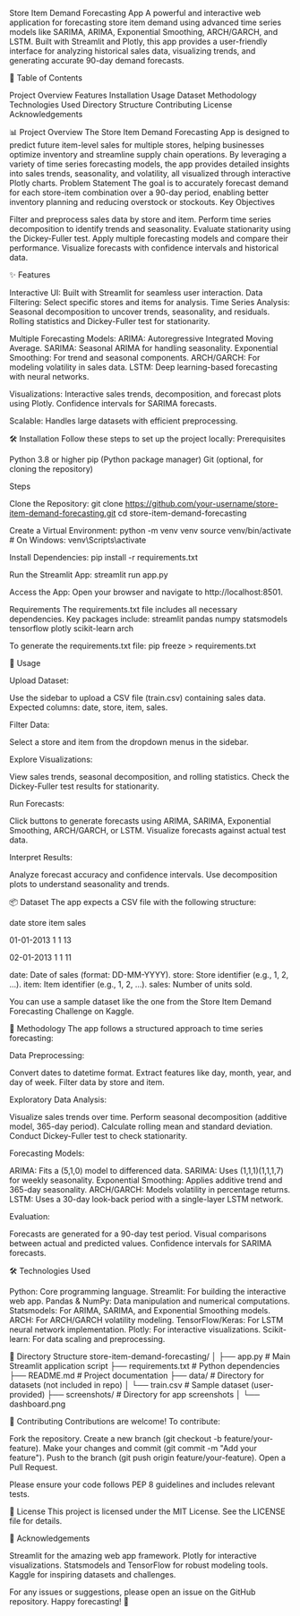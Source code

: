 Store Item Demand Forecasting App
A powerful and interactive web application for forecasting store item demand using advanced time series models like SARIMA, ARIMA, Exponential Smoothing, ARCH/GARCH, and LSTM. Built with Streamlit and Plotly, this app provides a user-friendly interface for analyzing historical sales data, visualizing trends, and generating accurate 90-day demand forecasts.

📑 Table of Contents

Project Overview
Features
Installation
Usage
Dataset
Methodology
Technologies Used
Directory Structure
Contributing
License
Acknowledgements


📊 Project Overview
The Store Item Demand Forecasting App is designed to predict future item-level sales for multiple stores, helping businesses optimize inventory and streamline supply chain operations. By leveraging a variety of time series forecasting models, the app provides detailed insights into sales trends, seasonality, and volatility, all visualized through interactive Plotly charts.
Problem Statement
The goal is to accurately forecast demand for each store-item combination over a 90-day period, enabling better inventory planning and reducing overstock or stockouts.
Key Objectives

Filter and preprocess sales data by store and item.
Perform time series decomposition to identify trends and seasonality.
Evaluate stationarity using the Dickey-Fuller test.
Apply multiple forecasting models and compare their performance.
Visualize forecasts with confidence intervals and historical data.


✨ Features

Interactive UI: Built with Streamlit for seamless user interaction.
Data Filtering: Select specific stores and items for analysis.
Time Series Analysis:
Seasonal decomposition to uncover trends, seasonality, and residuals.
Rolling statistics and Dickey-Fuller test for stationarity.


Multiple Forecasting Models:
ARIMA: Autoregressive Integrated Moving Average.
SARIMA: Seasonal ARIMA for handling seasonality.
Exponential Smoothing: For trend and seasonal components.
ARCH/GARCH: For modeling volatility in sales data.
LSTM: Deep learning-based forecasting with neural networks.


Visualizations:
Interactive sales trends, decomposition, and forecast plots using Plotly.
Confidence intervals for SARIMA forecasts.


Scalable: Handles large datasets with efficient preprocessing.


🛠 Installation
Follow these steps to set up the project locally:
Prerequisites

Python 3.8 or higher
pip (Python package manager)
Git (optional, for cloning the repository)

Steps

Clone the Repository:
git clone https://github.com/your-username/store-item-demand-forecasting.git
cd store-item-demand-forecasting


Create a Virtual Environment:
python -m venv venv
source venv/bin/activate  # On Windows: venv\Scripts\activate


Install Dependencies:
pip install -r requirements.txt


Run the Streamlit App:
streamlit run app.py


Access the App: Open your browser and navigate to http://localhost:8501.


Requirements
The requirements.txt file includes all necessary dependencies. Key packages include:
streamlit
pandas
numpy
statsmodels
tensorflow
plotly
scikit-learn
arch

To generate the requirements.txt file:
pip freeze > requirements.txt


🚀 Usage

Upload Dataset:

Use the sidebar to upload a CSV file (train.csv) containing sales data.
Expected columns: date, store, item, sales.


Filter Data:

Select a store and item from the dropdown menus in the sidebar.


Explore Visualizations:

View sales trends, seasonal decomposition, and rolling statistics.
Check the Dickey-Fuller test results for stationarity.


Run Forecasts:

Click buttons to generate forecasts using ARIMA, SARIMA, Exponential Smoothing, ARCH/GARCH, or LSTM.
Visualize forecasts against actual test data.


Interpret Results:

Analyze forecast accuracy and confidence intervals.
Use decomposition plots to understand seasonality and trends.




📦 Dataset
The app expects a CSV file with the following structure:



date
store
item
sales



01-01-2013
1
1
13


02-01-2013
1
1
11



date: Date of sales (format: DD-MM-YYYY).
store: Store identifier (e.g., 1, 2, ...).
item: Item identifier (e.g., 1, 2, ...).
sales: Number of units sold.

You can use a sample dataset like the one from the Store Item Demand Forecasting Challenge on Kaggle.

🧠 Methodology
The app follows a structured approach to time series forecasting:

Data Preprocessing:

Convert dates to datetime format.
Extract features like day, month, year, and day of week.
Filter data by store and item.


Exploratory Data Analysis:

Visualize sales trends over time.
Perform seasonal decomposition (additive model, 365-day period).
Calculate rolling mean and standard deviation.
Conduct Dickey-Fuller test to check stationarity.


Forecasting Models:

ARIMA: Fits a (5,1,0) model to differenced data.
SARIMA: Uses (1,1,1)(1,1,1,7) for weekly seasonality.
Exponential Smoothing: Applies additive trend and 365-day seasonality.
ARCH/GARCH: Models volatility in percentage returns.
LSTM: Uses a 30-day look-back period with a single-layer LSTM network.


Evaluation:

Forecasts are generated for a 90-day test period.
Visual comparisons between actual and predicted values.
Confidence intervals for SARIMA forecasts.




🛠 Technologies Used

Python: Core programming language.
Streamlit: For building the interactive web app.
Pandas & NumPy: Data manipulation and numerical computations.
Statsmodels: For ARIMA, SARIMA, and Exponential Smoothing models.
ARCH: For ARCH/GARCH volatility modeling.
TensorFlow/Keras: For LSTM neural network implementation.
Plotly: For interactive visualizations.
Scikit-learn: For data scaling and preprocessing.


📁 Directory Structure
store-item-demand-forecasting/
│
├── app.py                 # Main Streamlit application script
├── requirements.txt       # Python dependencies
├── README.md              # Project documentation
├── data/                  # Directory for datasets (not included in repo)
│   └── train.csv          # Sample dataset (user-provided)
├── screenshots/           # Directory for app screenshots
│   └── dashboard.png


🤝 Contributing
Contributions are welcome! To contribute:

Fork the repository.
Create a new branch (git checkout -b feature/your-feature).
Make your changes and commit (git commit -m "Add your feature").
Push to the branch (git push origin feature/your-feature).
Open a Pull Request.

Please ensure your code follows PEP 8 guidelines and includes relevant tests.

📜 License
This project is licensed under the MIT License. See the LICENSE file for details.

🙏 Acknowledgements

Streamlit for the amazing web app framework.
Plotly for interactive visualizations.
Statsmodels and TensorFlow for robust modeling tools.
Kaggle for inspiring datasets and challenges.


For any issues or suggestions, please open an issue on the GitHub repository. Happy forecasting! 🚀
